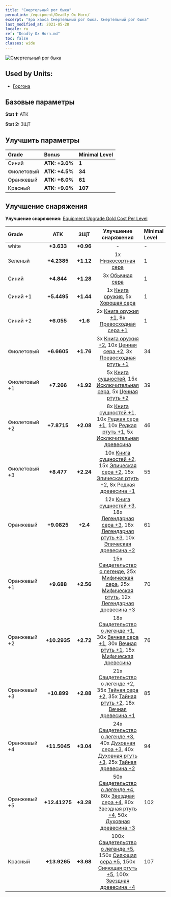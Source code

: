 ```yaml
---
title: "Смертельный рог быка"
permalink: /equipment/Deadly Ox Horn/
excerpt: "Эра хаоса Смертельный рог быка. Смертельный рог быка"
last_modified_at: 2021-05-28
locale: ru
ref: "Deadly Ox Horn.md"
toc: false
classes: wide
---
```


  ![Смертельный рог быка](/images/e/e_8053.png)

## Used by Units:

* [Горгона](/ru/units/Gorgon/) 


## Базовые параметры
 **Stat 1:** АТК

 **Stat 2:** ЗЩТ

## Улучшить параметры

  |     Grade    |   Bonus | Minimal Level | 
  |:-------------|:--------|:--------------| 
  | Синий | **АТК: +3.0%** | **1** | 
  | Фиолетовый | **АТК: +4.5%** | **34** | 
  | Оранжевый | **АТК: +6.0%** | **61** | 
  | Красный | **АТК: +9.0%** | **107** | 


## Улучшение снаряжения
 **Улучшение снаряжения:** [Equipment Upgrade Gold Cost Per Level](/equipment/EquipmentUpgradeCostPerLevel/) 

  |          Grade      | АТК | ЗЩТ | Улучшение снаряжения | Minimal Level |
  |:--------------------|:---------:|:---------:|:----------------:|:--------------|
  | white | **+3.633** | **+0.96** | - | - |
  | Зеленый | **+4.2385** | **+1.12** | 1x [Низкосортная сера](/ItemsRU/mat_3/) | 1 |
  | Синий | **+4.844** | **+1.28** | 3x [Обычная сера](/ItemsRU/mat_9/) | 1 |
  | Синий +1 | **+5.4495** | **+1.44** | 1x [Книга оружия](/ItemsRU/mat_18/), 5x [Хорошая сера](/ItemsRU/mat_15/) | 1 |
  | Синий +2 | **+6.055** | **+1.6** | 2x [Книга оружия +1](/ItemsRU/mat_25/), 8x [Превосходная сера +1](/ItemsRU/mat_22/) | 1 |
  | Фиолетовый | **+6.6605** | **+1.76** | 3x [Книга оружия +2](/ItemsRU/mat_32/), 10x [Ценная сера +2](/ItemsRU/mat_29/), 3x [Превосходная ртуть +1](/ItemsRU/mat_21/) | 34 |
  | Фиолетовый +1 | **+7.266** | **+1.92** | 5x [Книга сущностей](/ItemsRU/mat_39/), 15x [Исключительная сера](/ItemsRU/mat_36/), 5x [Ценная ртуть +2](/ItemsRU/mat_28/) | 39 |
  | Фиолетовый +2 | **+7.8715** | **+2.08** | 8x [Книга сущностей +1](/ItemsRU/mat_46/), 10x [Редкая сера +1](/ItemsRU/mat_43/), 10x [Редкая ртуть +1](/ItemsRU/mat_42/), 5x [Исключительная древесина](/ItemsRU/mat_34/) | 46 |
  | Фиолетовый +3 | **+8.477** | **+2.24** | 10x [Книга сущностей +2](/ItemsRU/mat_53/), 15x [Эпическая сера +2](/ItemsRU/mat_50/), 15x [Эпическая ртуть +2](/ItemsRU/mat_49/), 8x [Редкая древесина +1](/ItemsRU/mat_41/) | 55 |
  | Оранжевый | **+9.0825** | **+2.4** | 12x [Книга сущностей +3](/ItemsRU/mat_60/), 18x [Легендарная сера +3](/ItemsRU/mat_57/), 18x [Легендарная ртуть +3](/ItemsRU/mat_56/), 10x [Эпическая древесина +2](/ItemsRU/mat_48/) | 61 |
  | Оранжевый +1 | **+9.688** | **+2.56** | 15x [Свидетельство о легенде](/ItemsRU/mat_67/), 25x [Мифическая сера](/ItemsRU/mat_64/), 25x [Мифическая ртуть](/ItemsRU/mat_63/), 12x [Легендарная древесина +3](/ItemsRU/mat_55/) | 70 |
  | Оранжевый +2 | **+10.2935** | **+2.72** | 18x [Свидетельство о легенде +1](/ItemsRU/mat_74/), 30x [Вечная сера +1](/ItemsRU/mat_71/), 30x [Вечная ртуть +1](/ItemsRU/mat_70/), 15x [Мифическая древесина](/ItemsRU/mat_62/) | 76 |
  | Оранжевый +3 | **+10.899** | **+2.88** | 21x [Свидетельство о легенде +2](/ItemsRU/mat_81/), 35x [Тайная сера +2](/ItemsRU/mat_78/), 35x [Тайная ртуть +2](/ItemsRU/mat_77/), 18x [Вечная древесина +1](/ItemsRU/mat_69/) | 85 |
  | Оранжевый +4 | **+11.5045** | **+3.04** | 24x [Свидетельство о легенде +3](/ItemsRU/mat_88/), 40x [Духовная сера +3](/ItemsRU/mat_85/), 40x [Духовная ртуть +3](/ItemsRU/mat_84/), 25x [Тайная древесина +2](/ItemsRU/mat_76/) | 94 |
  | Оранжевый +5 | **+12.41275** | **+3.28** | 50x [Свидетельство о легенде +4](/ItemsRU/mat_95/), 80x [Звездная сера +4](/ItemsRU/mat_92/), 80x [Звездная ртуть +4](/ItemsRU/mat_91/), 50x [Духовная древесина +3](/ItemsRU/mat_83/) | 102 |
  | Красный | **+13.9265** | **+3.68** | 100x [Свидетельство о легенде +5](/ItemsRU/mat_102/), 150x [Сияющая сера +5](/ItemsRU/mat_99/), 150x [Сияющая ртуть +5](/ItemsRU/mat_98/), 100x [Звездная древесина +4](/ItemsRU/mat_90/) | 107 |

